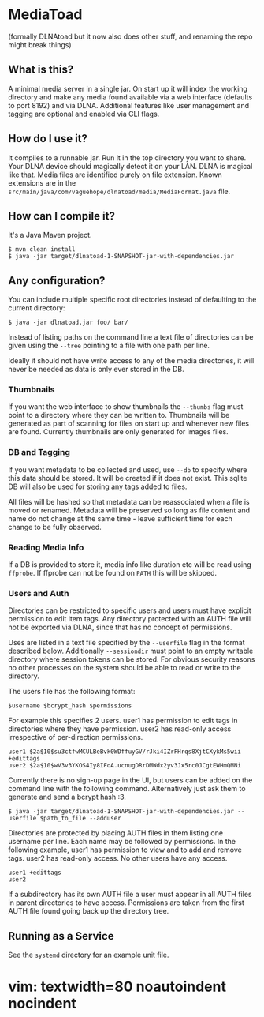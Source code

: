 MediaToad
=========

(formally DLNAtoad but it now also does other stuff, and renaming the repo might
break things)

What is this?
-------------

A minimal media server in a single jar. On start up it will index the working
directory and make any media found available via a web interface (defaults to
port 8192) and via DLNA.  Additional features like user management and tagging
are optional and enabled via CLI flags.

How do I use it?
----------------

It compiles to a runnable jar. Run it in the top directory you want to share.
Your DLNA device should magically detect it on your LAN. DLNA is magical like
that. Media files are identified purely on file extension. Known extensions are
in the `src/main/java/com/vaguehope/dlnatoad/media/MediaFormat.java` file.

How can I compile it?
---------------------

It's a Java Maven project.

```shell
$ mvn clean install
$ java -jar target/dlnatoad-1-SNAPSHOT-jar-with-dependencies.jar
```

Any configuration?
------------------

You can include multiple specific root directories instead of defaulting to the
current directory:

```shell
$ java -jar dlnatoad.jar foo/ bar/
```

Instead of listing paths on the command line a text file of directories can be
given using the `--tree` pointing to a file with one path per line.

Ideally it should not have write access to any of the media directories, it will
never be needed as data is only ever stored in the DB.

### Thumbnails

If you want the web interface to show thumbnails the `--thumbs` flag must point
to a directory where they can be written to.  Thumbnails will be generated as
part of scanning for files on start up and whenever new files are found.
Currently thumbnails are only generated for images files.

### DB and Tagging

If you want metadata to be collected and used, use `--db` to specify where this
data should be stored.  It will be created if it does not exist.  This sqlite DB
will also be used for storing any tags added to files.

All files will be hashed so that metadata can be reassociated when a file is
moved or renamed.  Metadata will be preserved so long as file content and name
do not change at the same time - leave sufficient time for each change to be
fully observed.

### Reading Media Info

If a DB is provided to store it, media info like duration etc will be read using
`ffprobe`.  If ffprobe can not be found on `PATH` this will be skipped.

### Users and Auth

Directories can be restricted to specific users and users must have explicit
permission to edit item tags.  Any directory protected with an AUTH file will
not be exported via DLNA, since that has no concept of permissions.

Uses are listed in a text file specified by the `--userfile` flag in the format
described below.  Additionally `--sessiondir` must point to an empty writable
directory where session tokens can be stored.  For obvious security reasons no
other processes on the system should be able to read or write to the directory.

The users file has the following format:

```
$username $bcrypt_hash $permissions
```

For example this specifies 2 users.  user1 has permission to edit tags in
directories where they have permission.  user2 has read-only access irrespective
of per-direction permissions.

```
user1 $2a$10$su3ctfwMCULBeBvk0WDffuyGV/rJki4IZrFHrqs8XjtCXykMs5wii +edittags
user2 $2a$10$wV3v3YKOS4Iy8IFoA.ucnugDRrDMWdx2yv3Jx5rc0JCgtEWHmQMNi
```

Currently there is no sign-up page in the UI, but users can be added on the
command line with the following command.  Alternatively just ask them to
generate and send a bcrypt hash :3.

```
$ java -jar target/dlnatoad-1-SNAPSHOT-jar-with-dependencies.jar --userfile $path_to_file --adduser
```

Directories are protected by placing AUTH files in them listing one username per
line.  Each name may be followed by permissions.  In the following example,
user1 has permission to view and to add and remove tags.  user2 has read-only
access.  No other users have any access.

```
user1 +edittags
user2
```

If a subdirectory has its own AUTH file a user must appear in all AUTH files in
parent directories to have access.  Permissions are taken from the first AUTH
file found going back up the directory tree.

Running as a Service
--------------------

See the `systemd` directory for an example unit file.

# vim: textwidth=80 noautoindent nocindent
